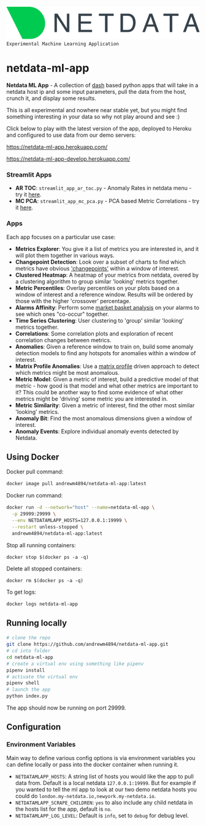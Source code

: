 ![logo](assets/logo.svg)  
`Experimental Machine Learning Application`

# netdata-ml-app
__Netdata ML App__ - A collection of [dash](https://plotly.com/dash/) based python apps that will take in a netdata host ip and some input parameters, pull the data from the host, crunch it, and display some results. 

This is all experimental and nowhere near stable yet, but you might find something interesting in your data so why not play around and see :) 

Click below to play with the latest version of the app, deployed to Heroku and configured to use data from our demo servers:

https://netdata-ml-app.herokuapp.com/

https://netdata-ml-app-develop.herokuapp.com/

### Streamlit Apps

- __AR TOC__: `streamlit_app_ar_toc.py` - Anomaly Rates in netdata menu - try it [here](https://andrewm4894-netdata-ml-app-streamlit-app-ar-toc-5b9d7r.streamlitapp.com/).
- __MC PCA__: `streamlit_app_mc_pca.py` - PCA based Metric Correlations - try it [here](https://andrewm4894-netdata-ml-app-streamlit-app-mc-pca-vxgz0t.streamlitapp.com/).

### Apps

Each app focuses on a particular use case: 

- __Metrics Explorer__: You give it a list of metrics you are interested in, and it will plot them together in various ways.
- __Changepoint Detection__: Look over a subset of charts to find which metrics have obvious ['changepoints'](https://en.wikipedia.org/wiki/Change_detection) within a window of interest.
- __Clustered Heatmap__: A heatmap of your metrics from netdata, overed by a clustering algorithm to group similar 'looking' metrics together.
- __Metric Percentiles__: Overlay percentiles on your plots based on a window of interest and a reference window. Results will be ordered by those with the higher 'crossover' percentage.
- __Alarms Affinity__: Perform some [market basket analysis](https://en.wikipedia.org/wiki/Affinity_analysis) on your alarms to see which ones "co-occur" together.
- __Time Series Clustering__: User clustering to 'group' similar 'looking' metrics together.
- __Correlations__: Some correlation plots and exploration of recent correlation changes between metrics.
- __Anomalies__: Given a reference window to train on, build some anomaly detection models to find any hotspots for anomalies within a window of interest.
- __Matrix Profile Anomalies__: Use a [matrix profile](https://matrixprofile.org/#:~:text=The%20matrix%20profile%20is%20a,scalable%20and%20largely%20parameter%2Dfree.) driven approach to detect which metrics might be most anomalous.
- __Metric Model__: Given a metric of interest, build a predictive model of that metric - how good is that model and what other metrics are important to it? This could be another way to find some evidence of what other metrics might be 'driving' some metric you are interested in.
- __Metric Similarity__: Given a metric of interest, find the other most similar 'looking' metrics.
- __Anomaly Bit__: Find the most anomalous dimensions given a window of interest.
- __Anomaly Events__: Explore individual anomaly events detected by Netdata.

## Using Docker

Docker pull command:
```bash
docker image pull andrewm4894/netdata-ml-app:latest
```

Docker run command:

```bash
docker run -d --network="host" --name=netdata-ml-app \
  -p 29999:29999 \
  --env NETDATAMLAPP_HOSTS=127.0.0.1:19999 \
  --restart unless-stopped \
  andrewm4894/netdata-ml-app:latest
```

Stop all running containers: 
```
docker stop $(docker ps -a -q)
```

Delete all stopped containers: 
```
docker rm $(docker ps -a -q)
```


To get logs:

```bash
docker logs netdata-ml-app
```

## Running locally

```bash
# clone the repo
git clone https://github.com/andrewm4894/netdata-ml-app.git
# cd into folder
cd netdata-ml-app
# create a virtual env using something like pipenv
pipenv install
# activate the virtual env
pipenv shell
# launch the app
python index.py
```

The app should now be running on port 29999. 

## Configuration

### Environment Variables

Main way to define various config options is via environment variables you can define locally or pass into the docker container when running it. 

- `NETDATAMLAPP_HOSTS`: A string list of hosts you would like the app to pull data from. Default is a local netdata `127.0.0.1:19999`. But for example if you wanted to tell the ml app to look at our two demo netdata hosts you could do `london.my-netdata.io,newyork.my-netdata.io`.
- `NETDATAMLAPP_SCRAPE_CHILDREN`: `yes` to also include any child netdata in the hosts list for the app, default is `no`.
- `NETDATAMLAPP_LOG_LEVEL`: Default is `info`, set to `debug` for debug level.
